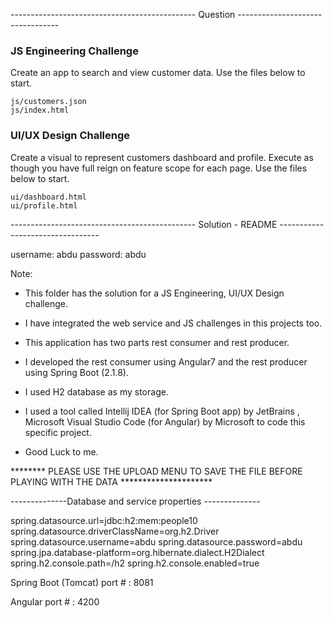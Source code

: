 
---------------------------------------------- Question ---------------------------------

### JS Engineering Challenge

Create an app to search and view customer data. Use the files below to start.

```
js/customers.json
js/index.html
```

### UI/UX Design Challenge

Create a visual to represent customers dashboard and profile. Execute as though you have full reign on feature scope for each page. Use the files below to start.

```
ui/dashboard.html
ui/profile.html
```

---------------------------------------------- Solution - README ---------------------------------

username: abdu
password: abdu

Note:

- This folder has the solution for a JS Engineering, UI/UX Design challenge.
- I have integrated the web service and JS challenges in this projects too.
- This application has two parts rest consumer and rest producer. 
- I developed the rest consumer using Angular7 and the rest producer using Spring Boot (2.1.8).
- I used H2 database as my storage.
- I used a tool called Intellij IDEA (for Spring Boot app) by JetBrains , Microsoft Visual Studio Code (for Angular) by Microsoft to code this specific project.

- Good Luck to me.


******** PLEASE USE THE UPLOAD MENU TO SAVE THE FILE BEFORE PLAYING WITH THE DATA *********************



--------------Database and service properties --------------

spring.datasource.url=jdbc:h2:mem:people10
spring.datasource.driverClassName=org.h2.Driver
spring.datasource.username=abdu
spring.datasource.password=abdu
spring.jpa.database-platform=org.hibernate.dialect.H2Dialect
spring.h2.console.path=/h2
spring.h2.console.enabled=true



Spring Boot (Tomcat) port # : 8081


Angular port # :  4200 